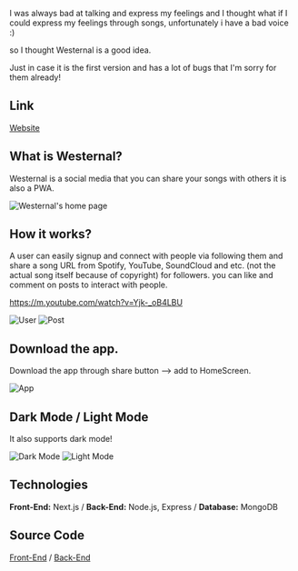 I was always bad at talking and express my feelings and I thought what if I could express my feelings through songs, unfortunately i have a bad voice :)

so I thought Westernal is a good idea.

Just in case it is the first version and has a lot of bugs that I'm sorry for them already!

## Link
[Website](https://social-media-westernal.vercel.app/)

## What is Westernal?
Westernal is a social media that you can share your songs with others it is also a PWA.


![Westernal's home page](https://dev-to-uploads.s3.amazonaws.com/uploads/articles/3xfnajylsv0glu9qv6n0.jpeg)

## How it works?
A user can easily signup and connect with people via following them and share a song URL from Spotify, YouTube, SoundCloud and etc. (not the actual song itself because of copyright) for followers. you can like and comment on posts to interact with people.

https://m.youtube.com/watch?v=Yjk-_oB4LBU

![User](https://dev-to-uploads.s3.amazonaws.com/uploads/articles/2gbei9vfx3sdsmhc34hn.jpeg) ![Post](https://dev-to-uploads.s3.amazonaws.com/uploads/articles/bogqh3f0ljhzxy0svzpg.png)

## Download the app.
Download the app through share button --> add to HomeScreen.


![App](https://dev-to-uploads.s3.amazonaws.com/uploads/articles/bky7y3ulqp4vvo0kvmxf.png)

## Dark Mode / Light Mode
It also supports dark mode!



![Dark Mode](https://dev-to-uploads.s3.amazonaws.com/uploads/articles/abso17kqqy9ubm4r17o7.png)
![Light Mode](https://dev-to-uploads.s3.amazonaws.com/uploads/articles/lk84xxutvb3x1igmx1pw.png)


## Technologies
**Front-End:** Next.js /
**Back-End:** Node.js, Express /
**Database:** MongoDB

## Source Code
 [Front-End](https://github.com/westernal/social-media-frontend) /
 [Back-End](https://github.com/westernal/social-media-backend)





